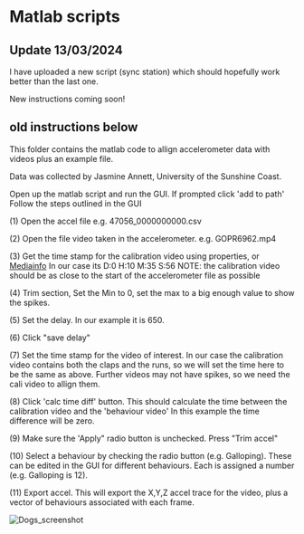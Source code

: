 
# Matlab scripts 


## Update 13/03/2024

I have uploaded a new script (sync station) which should hopefully work better than the last one. 

New instructions coming soon! 

## old instructions below 


This folder contains the matlab code to allign accelerometer data with videos plus an example file. 

Data was collected by Jasmine Annett, University of the Sunshine Coast. 


Open up the matlab script and run the GUI. If prompted click 'add to path' 
Follow the steps outlined in the GUI

(1) Open the accel file e.g. 47056_0000000000.csv

(2) Open the file video taken in the accelerometer. e.g. GOPR6962.mp4

(3) Get the time stamp for the calibration video using properties, or [Mediainfo](https://mediaarea.net/en/MediaInfo/Download) 
    In our case its D:0 H:10 M:35 S:56
    NOTE: the calibration video should be as close to the start of the accelerometer file as possible
    
(4) Trim section, Set the Min to 0, set the max to a big enough value to show the spikes.  

(5) Set the delay. In our example it is 650. 

(6) Click "save delay"

(7) Set the time stamp for the video of interest. In our case the calibration video contains both the claps and the runs, so we will set the time here to be the same as above.         Further videos may not have spikes, so we need the cali video to allign them. 

(8) Click 'calc time diff' button. This should calculate the time between the calibration video and the 'behaviour video' In this example the time difference will be zero. 

(9) Make sure the 'Apply" radio button is unchecked. Press "Trim accel" 

(10) Select a behaviour by checking the radio button (e.g. Galloping). These can be edited in the GUI for different behaviours. Each is assigned a number (e.g. Galloping is 12).

(11) Export accel. This will export the X,Y,Z accel trace for the video, plus a vector of behaviours associated with each frame.


![Dogs_screenshot](https://user-images.githubusercontent.com/13363767/110420958-40088400-80e8-11eb-9df6-289c4d66320a.jpg)

